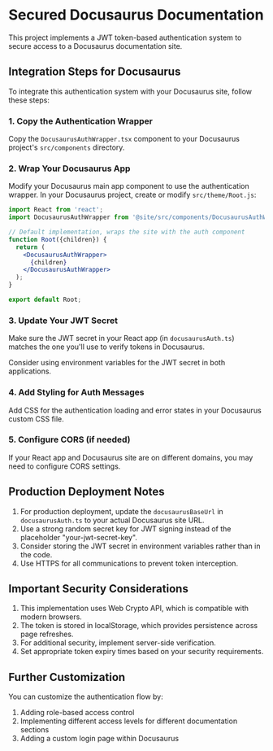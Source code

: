 
# Secured Docusaurus Documentation

This project implements a JWT token-based authentication system to secure access to a Docusaurus documentation site.

## Integration Steps for Docusaurus

To integrate this authentication system with your Docusaurus site, follow these steps:

### 1. Copy the Authentication Wrapper

Copy the `DocusaurusAuthWrapper.tsx` component to your Docusaurus project's `src/components` directory.

### 2. Wrap Your Docusaurus App

Modify your Docusaurus main app component to use the authentication wrapper. In your Docusaurus project, create or modify `src/theme/Root.js`:

```jsx
import React from 'react';
import DocusaurusAuthWrapper from '@site/src/components/DocusaurusAuthWrapper';

// Default implementation, wraps the site with the auth component
function Root({children}) {
  return (
    <DocusaurusAuthWrapper>
      {children}
    </DocusaurusAuthWrapper>
  );
}

export default Root;
```

### 3. Update Your JWT Secret

Make sure the JWT secret in your React app (in `docusaurusAuth.ts`) matches the one you'll use to verify tokens in Docusaurus.

Consider using environment variables for the JWT secret in both applications.

### 4. Add Styling for Auth Messages

Add CSS for the authentication loading and error states in your Docusaurus custom CSS file.

### 5. Configure CORS (if needed)

If your React app and Docusaurus site are on different domains, you may need to configure CORS settings.

## Production Deployment Notes

1. For production deployment, update the `docusaurusBaseUrl` in `docusaurusAuth.ts` to your actual Docusaurus site URL.
2. Use a strong random secret key for JWT signing instead of the placeholder "your-jwt-secret-key".
3. Consider storing the JWT secret in environment variables rather than in the code.
4. Use HTTPS for all communications to prevent token interception.

## Important Security Considerations

1. This implementation uses Web Crypto API, which is compatible with modern browsers.
2. The token is stored in localStorage, which provides persistence across page refreshes.
3. For additional security, implement server-side verification.
4. Set appropriate token expiry times based on your security requirements.

## Further Customization

You can customize the authentication flow by:

1. Adding role-based access control
2. Implementing different access levels for different documentation sections
3. Adding a custom login page within Docusaurus
